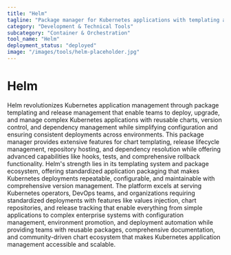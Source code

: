 ```yaml
---
title: "Helm"
tagline: "Package manager for Kubernetes applications with templating and versioning"
category: "Development & Technical Tools"
subcategory: "Container & Orchestration"
tool_name: "Helm"
deployment_status: "deployed"
image: "/images/tools/helm-placeholder.jpg"
---
```


# Helm

Helm revolutionizes Kubernetes application management through package templating and release management that enable teams to deploy, upgrade, and manage complex Kubernetes applications with reusable charts, version control, and dependency management while simplifying configuration and ensuring consistent deployments across environments. This package manager provides extensive features for chart templating, release lifecycle management, repository hosting, and dependency resolution while offering advanced capabilities like hooks, tests, and comprehensive rollback functionality. Helm's strength lies in its templating system and package ecosystem, offering standardized application packaging that makes Kubernetes deployments repeatable, configurable, and maintainable with comprehensive version management. The platform excels at serving Kubernetes operators, DevOps teams, and organizations requiring standardized deployments with features like values injection, chart repositories, and release tracking that enable everything from simple applications to complex enterprise systems with configuration management, environment promotion, and deployment automation while providing teams with reusable packages, comprehensive documentation, and community-driven chart ecosystem that makes Kubernetes application management accessible and scalable.